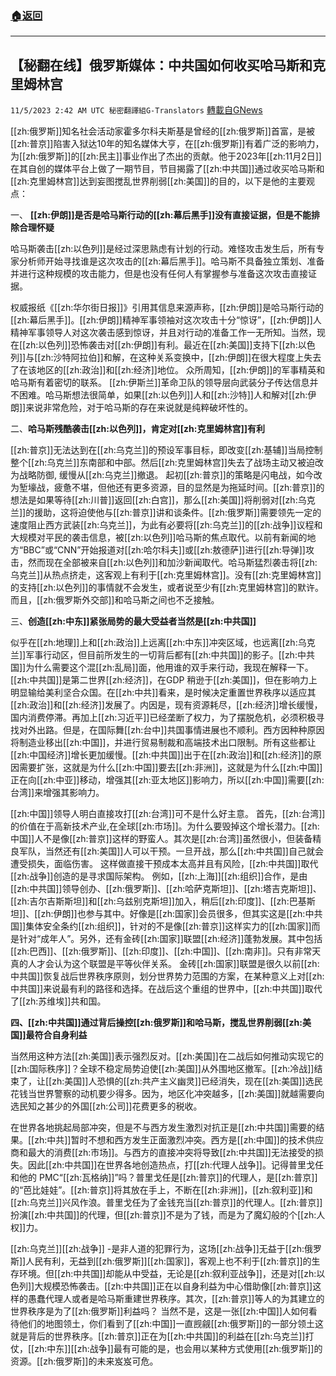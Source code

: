 ###  [:house:返回](README.md)
---


## 【秘翻在线】俄罗斯媒体：中共国如何收买哈马斯和克里姆林宫
`11/5/2023 2:42 AM UTC 秘密翻譯組G-Translators` [轉載自GNews](https://gnews.org/articles/1922755)

[[zh:俄罗斯]]知名社会活动家霍多尔科夫斯基是曾经的[[zh:俄罗斯]]首富，是被[[zh:普京]]陷害入狱达10年的知名媒体大亨，在[[zh:俄罗斯]]有着广泛的影响力，为[[zh:俄罗斯]]的[[zh:民主]]事业作出了杰出的贡献。他于2023年[[zh:11月2日]]在其自创的媒体平台上做了一期节目，节目揭露了[[zh:中共国]]通过收买哈马斯和[[zh:克里姆林宫]]达到妄图搅乱世界削弱[[zh:美国]]的目的，以下是他的主要观点：

一、 **[[zh:伊朗]]是否是哈马斯行动的[[zh:幕后黑手]]没有直接证据，但是不能排除合理怀疑**

哈马斯袭击[[zh:以色列]]是经过深思熟虑有计划的行动。难怪攻击发生后，所有专家分析师开始寻找谁是这次攻击的[[zh:幕后黑手]]。哈马斯不具备独立策划、准备并进行这种规模的攻击能力，但是也没有任何人有掌握参与准备这次攻击直接证据。

权威报纸《[[zh:华尔街日报]]》引用其信息来源声称，[[zh:伊朗]]是哈马斯行动的[[zh:幕后黑手]]。[[zh:伊朗]]精神军事领袖对这次攻击十分“惊讶”，[[zh:伊朗]]人精神军事领导人对这次袭击感到惊讶，并且对行动的准备工作一无所知。当然，现在[[zh:以色列]]恐怖袭击对[[zh:伊朗]]有利。最近在[[zh:美国]]支持下[[zh:以色列]]与[[zh:沙特阿拉伯]]和解，在这种关系变换中，[[zh:伊朗]]在很大程度上失去了在该地区的[[zh:政治]]和[[zh:经济]]地位。 众所周知，[[zh:伊朗]]的军事精英和哈马斯有着密切的联系。 [[zh:伊斯兰]]革命卫队的领导层向武装分子传达信息并不困难。哈马斯想法很简单，如果[[zh:以色列]]人和[[zh:沙特]]人和解对[[zh:伊朗]]来说非常危险，对于哈马斯的存在来说就是纯粹破坏性的。

二、**哈马斯残酷袭击[[zh:以色列]]，肯定对[[zh:克里姆林宫]]有利**

[[zh:普京]]无法达到在[[zh:乌克兰]]的预设军事目标，即改变[[zh:基辅]]当局控制整个[[zh:乌克兰]]东南部和中部。然后[[zh:克里姆林宫]]失去了战场主动又被迫改为战略防御, 缓慢从[[zh:乌克兰]]撤退。 起初[[zh:普京]]的策略是闪电战，如今改为堑壕战，疲惫不堪，但他还有更多资源，目的显然是为拖延时间。[[zh:普京]]的想法是如果等待[[zh:川普]]返回[[zh:白宫]]，那么[[zh:美国]]将削弱对[[zh:乌克兰]]的援助，这将迫使他与[[zh:普京]]讲和谈条件。[[zh:俄罗斯]]需要领先一定的速度阻止西方武装[[zh:乌克兰]]，为此有必要将[[zh:乌克兰]]的[[zh:战争]]议程和大规模对平民的袭击信息，被[[zh:以色列]]哈马斯的焦点取代。以前有新闻的地方“BBC”或“CNN”开始报道对[[zh:哈尔科夫]]或[[zh:敖德萨]]进行[[zh:导弹]]攻击，然而现在全部被来自[[zh:以色列]]和加沙新闻取代。哈马斯猛烈袭击将[[zh:乌克兰]]从热点挤走，这客观上有利于[[zh:克里姆林宫]]。没有[[zh:克里姆林宫]]的支持[[zh:以色列]]的事情就不会发生，或者说至少有[[zh:克里姆林宫]]的默许。而且，[[zh:俄罗斯外交部]]和哈马斯之间也不乏接触。

三、**创造[[zh:中东]]紧张局势的最大受益者当然是[[zh:中共国]]**

似乎在[[zh:地理]]上和[[zh:政治]]上远离[[zh:中东]]冲突区域，也远离[[zh:乌克兰]]军事行动区，但目前所发生的一切背后都有[[zh:中共国]]的影子。[[zh:中共国]]为什么需要这个混[[zh:乱局]]面，他用谁的双手来行动，我现在解释一下。 [[zh:中共国]]是第二世界[[zh:经济]]，在GDP 稍逊于[[zh:美国]]，但在影响力上明显输给美利坚合众国。在[[zh:中共]]看来，是时候决定重置世界秩序以适应其[[zh:政治]]和[[zh:经济]]发展了。内因是，现有资源耗尽，[[zh:经济]]增长缓慢，国内消费停滞。再加上[[zh:习近平]]已经垄断了权力，为了摆脱危机，必须积极寻找对外出路。但是，在国际舞[[zh:台中]]共国事情进展也不顺利。西方因种种原因将制造业移出[[zh:中国]]，并进行贸易制裁和高端技术出口限制。所有这些都让[[zh:中国经济]]增长更加缓慢。[[zh:中共国]]出于在[[zh:政治]]和[[zh:经济]]的原因需要扩张，这就是为什么[[zh:中国]]要去[[zh:非洲]]，这就是为什么[[zh:中国]]正在向[[zh:中亚]]移动，增强其[[zh:亚太地区]]影响力，所以[[zh:中国]]需要[[zh:台湾]]来增强其影响力。

[[zh:中国]]领导人明白直接攻打[[zh:台湾]]可不是什么好主意。 首先，[[zh:台湾]]的价值在于高新技术产业,在全球[[zh:市场]]。为什么要毁掉这个增长潜力。[[zh:中国]]人不是像[[zh:普京]]这样的野蛮人。其次是[[zh:台湾]]虽然很小，但装备精良军队，当然还有[[zh:美国]]人可以干预。一旦开战，那么[[zh:中共国]]自己就会遭受损失，面临伤害。 这样做直接干预成本太高并且有风险，[[zh:中共国]]取代[[zh:战争]]创造的是寻求国际架构。 例如，[[zh:上海]][[zh:组织]]合作，是由[[zh:中共国]]领导创办、[[zh:俄罗斯]]、[[zh:哈萨克斯坦]]、[[zh:塔吉克斯坦]]、[[zh:吉尔吉斯斯坦]]和[[zh:乌兹别克斯坦]]加入，稍后[[zh:印度]]、[[zh:巴基斯坦]]、[[zh:伊朗]]也参与其中。好像是[[zh:国家]]会员很多，但其实这是[[zh:中共国]]集体安全条约[[zh:组织]]，针对的不是像[[zh:普京]]这样实力的[[zh:国家]]而是针对“成年人”。另外，还有金砖[[zh:国家]]联盟[[zh:经济]]蓬勃发展。其中包括[[zh:巴西]]、[[zh:俄罗斯]]、[[zh:印度]]、[[zh:中国]]、[[zh:南非]]。只有非常天真的人才会认为这个联盟是平等伙伴关系。 金砖[[zh:国家]]联盟是很久以前[[zh:中共国]]恢复战后世界秩序原则，划分世界势力范围的方案，在某种意义上对[[zh:中共国]]来说最有利的路径和选择。在战后这个重组的世界中，[[zh:中共国]]取代了[[zh:苏维埃]]共和国。

**四、[[zh:中共国]]通过背后操控[[zh:俄罗斯]]和哈马斯，搅乱世界削弱[[zh:美国]]最符合自身利益**

当然用这种方法[[zh:美国]]表示强烈反对。[[zh:美国]]在二战后如何推动实现它的[[zh:国际秩序]]？全球不稳定局势迫使[[zh:美国]]从外围地区撤军。[[zh:冷战]]结束了，让[[zh:美国]]人恐惧的[[zh:共产主义幽灵]]已经消失，现在[[zh:美国]]选民花钱当世界警察的动机要少得多。因为，地区化冲突越多，[[zh:美国]]就越需要向选民知之甚少的外国[[zh:公司]]花费更多的税收。

在世界各地挑起局部冲突，但是不与西方发生激烈对抗正是[[zh:中共国]]需要的结果。[[zh:中共]]暂时不想和西方发生正面激烈冲突。西方是[[zh:中国]]的技术供应商和最大的消费[[zh:市场]]。与西方的直接冲突将导致[[zh:中共国]]无法接受的损失。因此[[zh:中共国]]在世界各地创造热点，打[[zh:代理人战争]]。记得普里戈任和他的 PMC“[[zh:瓦格纳]]”吗？普里戈任是[[zh:普京]]的代理人，是[[zh:普京]]的“芭比娃娃”。[[zh:普京]]将其放在手上，不断在[[zh:非洲]]，[[zh:叙利亚]]和[[zh:乌克兰]]兴风作浪。普里戈任为了金钱充当[[zh:普京]]的代理人。[[zh:普京]]扮演[[zh:中共国]]的代理，但[[zh:普京]]不是为了钱，而是为了魔幻般的个[[zh:人权]]力。

[[zh:乌克兰]][[zh:战争]] -是非人道的犯罪行为，这场[[zh:战争]]无益于[[zh:俄罗斯]]人民有利，无益到[[zh:俄罗斯]][[zh:国家]]，客观上也不利于[[zh:普京]]的生存环境。但[[zh:中共国]]却能从中受益，无论是[[zh:叙利亚战争]]，还是对[[zh:以色列]]大规模恐怖袭击。[[zh:中共国]]正在以自身利益为中心借助像[[zh:普京]]这样的愚蠢代理人或者是哈马斯重建世界秩序。其次，[[zh:普京]]等人的为其建立的世界秩序是为了[[zh:俄罗斯]]利益吗？ 当然不是，这是一张[[zh:中国]]人如何看待他们的地图领土，你们看到了[[zh:中国]]一直觊觎[[zh:俄罗斯]]的一部分领土这就是背后的世界秩序。[[zh:普京]]正在为[[zh:中共国]]的利益在[[zh:乌克兰]]打仗，[[zh:中东]][[zh:战争]]最有可能的是，也会用以某种方式使用[[zh:俄罗斯]]的资源。[[zh:俄罗斯]]的未来岌岌可危。
